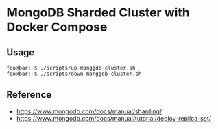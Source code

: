 # MongoDB Sharded Cluster with Docker Compose

Usage
--------- 
```console
foo@bar:~$ ./scripts/up-monggdb-cluster.sh
foo@bar:~$ ./scripts/down-monggdb-cluster.sh
```

Reference
---------
- <https://www.mongodb.com/docs/manual/sharding/>
- <https://www.mongodb.com/docs/manual/tutorial/deploy-replica-set/>
